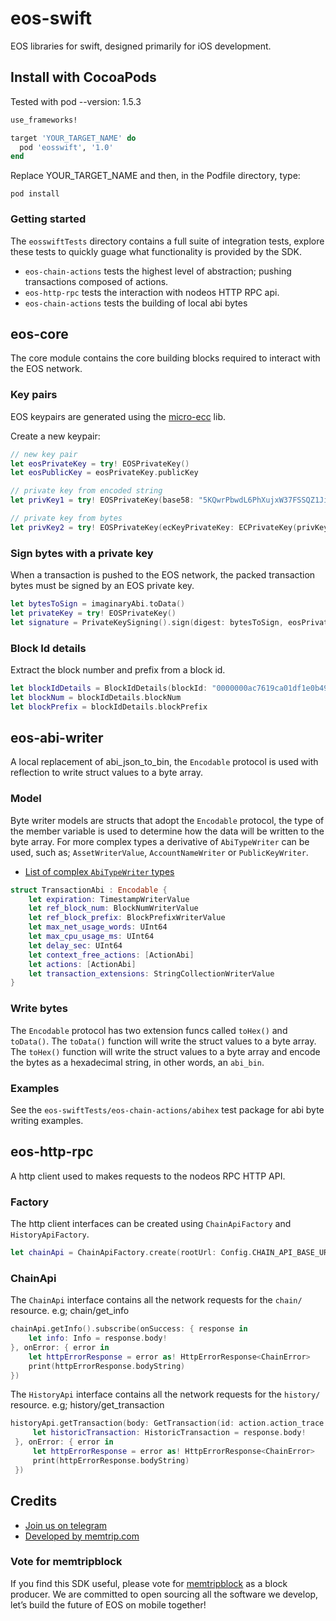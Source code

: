 # eos-swift
EOS libraries for swift, designed primarily for iOS development.

## Install with CocoaPods
Tested with pod --version: 1.5.3
```ruby
use_frameworks!

target 'YOUR_TARGET_NAME' do
  pod 'eosswift', '1.0'
end
```
Replace YOUR_TARGET_NAME and then, in the Podfile directory, type:
```
pod install
```

### Getting started
The `eosswiftTests` directory contains a full suite of integration tests, explore these
tests to quickly guage what functionality is provided by the SDK.
- `eos-chain-actions` tests the highest level of abstraction; pushing transactions composed of actions.
- `eos-http-rpc` tests the interaction with nodeos HTTP RPC api.
- `eos-chain-actions` tests the building of local abi bytes

## eos-core
The core module contains the core building blocks required to interact with the EOS network.

### Key pairs
EOS keypairs are generated using the [micro-ecc](https://github.com/kmackay/micro-ecc) lib.

Create a new keypair:
```swift
// new key pair
let eosPrivateKey = try! EOSPrivateKey()
let eosPublicKey = eosPrivateKey.publicKey

// private key from encoded string
let privKey1 = try! EOSPrivateKey(base58: "5KQwrPbwdL6PhXujxW37FSSQZ1JiwsST4cqQzDeyXtP79zkvFD3")

// private key from bytes
let privKey2 = try! EOSPrivateKey(ecKeyPrivateKey: ECPrivateKey(privKeyData: eosPrivateKey.bytes()))
```

### Sign bytes with a private key
When a transaction is pushed to the EOS network, the packed transaction bytes must be
signed by an EOS private key.
```swift
let bytesToSign = imaginaryAbi.toData()
let privateKey = try! EOSPrivateKey()
let signature = PrivateKeySigning().sign(digest: bytesToSign, eosPrivateKey: privateKey)
```

### Block Id details
Extract the block number and prefix from a block id.
```swift
let blockIdDetails = BlockIdDetails(blockId: "0000000ac7619ca01df1e0b4964921020e772ceb7343ec51f65537cdbce192d3")
let blockNum = blockIdDetails.blockNum
let blockPrefix = blockIdDetails.blockPrefix
```

## eos-abi-writer
A local replacement of abi_json_to_bin, the `Encodable` protocol is used with reflection to write struct
values to a byte array.

### Model
Byte writer models are structs that adopt the `Encodable` protocol, the type of the member variable
is used to determine how the data will be written to the byte array. For more complex types a derivative
of `AbiTypeWriter` can be used, such as; `AssetWriterValue`, `AccountNameWriter` or `PublicKeyWriter`.
- [List of complex `AbiTypeWriter` types](https://github.com/memtrip/eos-swift/tree/master/eosswift/eos-abi-writer/types)
```swift
struct TransactionAbi : Encodable {
    let expiration: TimestampWriterValue
    let ref_block_num: BlockNumWriterValue
    let ref_block_prefix: BlockPrefixWriterValue
    let max_net_usage_words: UInt64
    let max_cpu_usage_ms: UInt64
    let delay_sec: UInt64
    let context_free_actions: [ActionAbi]
    let actions: [ActionAbi]
    let transaction_extensions: StringCollectionWriterValue
}
```

### Write bytes
The `Encodable` protocol has two extension funcs called `toHex()` and `toData()`.
The `toData()` function will write the struct values to a byte array. The `toHex()`
function will write the struct values to a byte array and encode the bytes as a hexadecimal string,
in other words, an `abi_bin`.

### Examples
See the `eos-swiftTests/eos-chain-actions/abihex` test package for abi byte writing examples.

## eos-http-rpc
A http client used to makes requests to the nodeos RPC HTTP API.

### Factory
The http client interfaces can be created using `ChainApiFactory` and `HistoryApiFactory`.
```swift
let chainApi = ChainApiFactory.create(rootUrl: Config.CHAIN_API_BASE_URL)
```

### ChainApi
The `ChainApi` interface contains all the network requests for the `chain/` resource.
e.g; chain/get_info
```swift
chainApi.getInfo().subscribe(onSuccess: { response in
    let info: Info = response.body!
}, onError: { error in
    let httpErrorResponse = error as! HttpErrorResponse<ChainError>
    print(httpErrorResponse.bodyString)
})
```

The `HistoryApi` interface contains all the network requests for the `history/` resource.
e.g; history/get_transaction
```swift
historyApi.getTransaction(body: GetTransaction(id: action.action_trace.trx_id)).subscribe(onSuccess: { response in
     let historicTransaction: HistoricTransaction = response.body!
 }, onError: { error in
     let httpErrorResponse = error as! HttpErrorResponse<ChainError>
     print(httpErrorResponse.bodyString)
 })
```

## Credits
- [Join us on telegram](http://t.me/joinchat/JcIXl0x7wC9cRI5uF_EiQA)
- [Developed by memtrip.com](http://memtrip.com)

### Vote for memtripblock
If you find this SDK useful, please vote for [memtripblock](https://www.memtrip.com/code_of_conduct.html)
as a block producer. We are committed to open sourcing all the software we develop, let’s build the future of EOS on mobile together!
